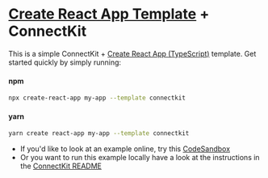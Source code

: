 # [Create React App Template](https://reactjs.org/docs/create-a-new-react-app.html) + ConnectKit

This is a simple ConnectKit + [Create React App (TypeScript)](https://reactjs.org/docs/create-a-new-react-app.html) template. Get started quickly by simply running:

#### npm

```sh
npx create-react-app my-app --template connectkit
```

#### yarn

```sh
yarn create react-app my-app --template connectkit
```

- If you'd like to look at an example online, try this [CodeSandbox](https://codesandbox.io/s/5rhqm0?file=/README.md)
- Or you want to run this example locally have a look at the instructions in the [ConnectKit README](https://github.com/family-dev/connectkit#running-examples-locally)
